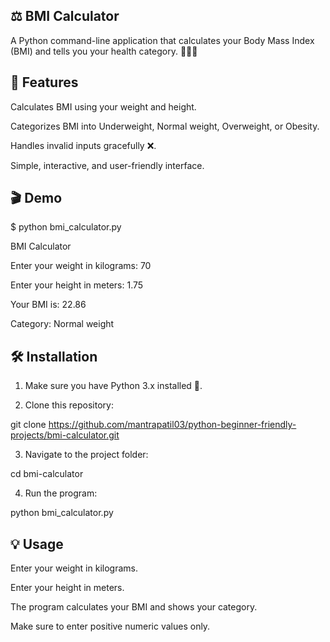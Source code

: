 ## ⚖ BMI Calculator

A Python command-line application that calculates your Body Mass Index (BMI) and tells you your health category. 🏃‍♂💪

## 📝 Features

Calculates BMI using your weight and height.

Categorizes BMI into Underweight, Normal weight, Overweight, or Obesity.

Handles invalid inputs gracefully ❌.

Simple, interactive, and user-friendly interface.


## 🎬 Demo

$ python bmi_calculator.py

BMI Calculator

Enter your weight in kilograms: 70

Enter your height in meters: 1.75

Your BMI is: 22.86

Category: Normal weight

## 🛠 Installation

1. Make sure you have Python 3.x installed 🐍.


2. Clone this repository:



git clone https://github.com/mantrapatil03/python-beginner-friendly-projects/bmi-calculator.git

3. Navigate to the project folder:



cd bmi-calculator

4. Run the program:



python bmi_calculator.py

## 💡 Usage

Enter your weight in kilograms.

Enter your height in meters.

The program calculates your BMI and shows your category.

Make sure to enter positive numeric values only.
